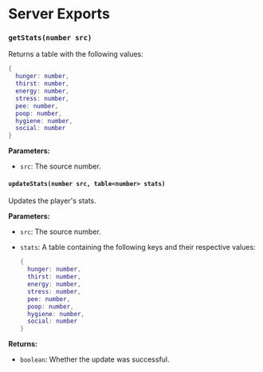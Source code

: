 # Server Exports

### `getStats(number src)`

Returns a table with the following values:

```lua
{
  hunger: number,
  thirst: number,
  energy: number,
  stress: number,
  pee: number,
  poop: number,
  hygiene: number,
  social: number
}
```

**Parameters:**

* `src`: The source number.

#### `updateStats(number src, table<number> stats)`

Updates the player's stats.

**Parameters:**

* `src`: The source number.
*   `stats`: A table containing the following keys and their respective values:

    ```lua
    {
      hunger: number,
      thirst: number,
      energy: number,
      stress: number,
      pee: number,
      poop: number,
      hygiene: number,
      social: number
    }
    ```

**Returns:**

* `boolean`: Whether the update was successful.
